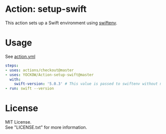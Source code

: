 # Action: setup-swift

This action sets up a Swift environment using [swiftenv](https://github.com/kylef/swiftenv).


# Usage

See [action.yml](action.yml)

```yaml
steps:
- uses: actions/checkout@master
- uses: YOCKOW/Action-setup-swift@master
  with:
    swift-version: '5.0.3' # This value is passed to swiftenv without modification. 
- run: swift --version
```


# License
MIT License.  
See "LICENSE.txt" for more information.

